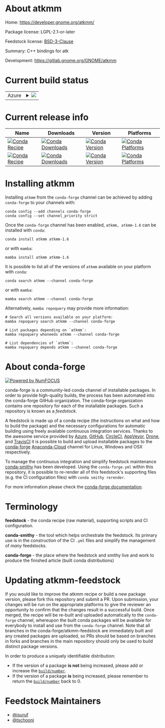 About atkmm
===========

Home: https://developer.gnome.org/atkmm/

Package license: LGPL-2.1-or-later

Feedstock license: [BSD-3-Clause](https://github.com/conda-forge/atkmm-feedstock/blob/main/LICENSE.txt)

Summary: C++ bindings for atk

Development: https://gitlab.gnome.org/GNOME/atkmm

Current build status
====================


<table>
    
  <tr>
    <td>Azure</td>
    <td>
      <details>
        <summary>
          <a href="https://dev.azure.com/conda-forge/feedstock-builds/_build/latest?definitionId=9434&branchName=main">
            <img src="https://dev.azure.com/conda-forge/feedstock-builds/_apis/build/status/atkmm-feedstock?branchName=main">
          </a>
        </summary>
        <table>
          <thead><tr><th>Variant</th><th>Status</th></tr></thead>
          <tbody><tr>
              <td>linux_64</td>
              <td>
                <a href="https://dev.azure.com/conda-forge/feedstock-builds/_build/latest?definitionId=9434&branchName=main">
                  <img src="https://dev.azure.com/conda-forge/feedstock-builds/_apis/build/status/atkmm-feedstock?branchName=main&jobName=linux&configuration=linux_64_" alt="variant">
                </a>
              </td>
            </tr><tr>
              <td>osx_64</td>
              <td>
                <a href="https://dev.azure.com/conda-forge/feedstock-builds/_build/latest?definitionId=9434&branchName=main">
                  <img src="https://dev.azure.com/conda-forge/feedstock-builds/_apis/build/status/atkmm-feedstock?branchName=main&jobName=osx&configuration=osx_64_" alt="variant">
                </a>
              </td>
            </tr><tr>
              <td>win_64</td>
              <td>
                <a href="https://dev.azure.com/conda-forge/feedstock-builds/_build/latest?definitionId=9434&branchName=main">
                  <img src="https://dev.azure.com/conda-forge/feedstock-builds/_apis/build/status/atkmm-feedstock?branchName=main&jobName=win&configuration=win_64_" alt="variant">
                </a>
              </td>
            </tr>
          </tbody>
        </table>
      </details>
    </td>
  </tr>
</table>

Current release info
====================

| Name | Downloads | Version | Platforms |
| --- | --- | --- | --- |
| [![Conda Recipe](https://img.shields.io/badge/recipe-atkmm-green.svg)](https://anaconda.org/conda-forge/atkmm) | [![Conda Downloads](https://img.shields.io/conda/dn/conda-forge/atkmm.svg)](https://anaconda.org/conda-forge/atkmm) | [![Conda Version](https://img.shields.io/conda/vn/conda-forge/atkmm.svg)](https://anaconda.org/conda-forge/atkmm) | [![Conda Platforms](https://img.shields.io/conda/pn/conda-forge/atkmm.svg)](https://anaconda.org/conda-forge/atkmm) |
| [![Conda Recipe](https://img.shields.io/badge/recipe-atkmm--1.6-green.svg)](https://anaconda.org/conda-forge/atkmm-1.6) | [![Conda Downloads](https://img.shields.io/conda/dn/conda-forge/atkmm-1.6.svg)](https://anaconda.org/conda-forge/atkmm-1.6) | [![Conda Version](https://img.shields.io/conda/vn/conda-forge/atkmm-1.6.svg)](https://anaconda.org/conda-forge/atkmm-1.6) | [![Conda Platforms](https://img.shields.io/conda/pn/conda-forge/atkmm-1.6.svg)](https://anaconda.org/conda-forge/atkmm-1.6) |

Installing atkmm
================

Installing `atkmm` from the `conda-forge` channel can be achieved by adding `conda-forge` to your channels with:

```
conda config --add channels conda-forge
conda config --set channel_priority strict
```

Once the `conda-forge` channel has been enabled, `atkmm, atkmm-1.6` can be installed with `conda`:

```
conda install atkmm atkmm-1.6
```

or with `mamba`:

```
mamba install atkmm atkmm-1.6
```

It is possible to list all of the versions of `atkmm` available on your platform with `conda`:

```
conda search atkmm --channel conda-forge
```

or with `mamba`:

```
mamba search atkmm --channel conda-forge
```

Alternatively, `mamba repoquery` may provide more information:

```
# Search all versions available on your platform:
mamba repoquery search atkmm --channel conda-forge

# List packages depending on `atkmm`:
mamba repoquery whoneeds atkmm --channel conda-forge

# List dependencies of `atkmm`:
mamba repoquery depends atkmm --channel conda-forge
```


About conda-forge
=================

[![Powered by
NumFOCUS](https://img.shields.io/badge/powered%20by-NumFOCUS-orange.svg?style=flat&colorA=E1523D&colorB=007D8A)](https://numfocus.org)

conda-forge is a community-led conda channel of installable packages.
In order to provide high-quality builds, the process has been automated into the
conda-forge GitHub organization. The conda-forge organization contains one repository
for each of the installable packages. Such a repository is known as a *feedstock*.

A feedstock is made up of a conda recipe (the instructions on what and how to build
the package) and the necessary configurations for automatic building using freely
available continuous integration services. Thanks to the awesome service provided by
[Azure](https://azure.microsoft.com/en-us/services/devops/), [GitHub](https://github.com/),
[CircleCI](https://circleci.com/), [AppVeyor](https://www.appveyor.com/),
[Drone](https://cloud.drone.io/welcome), and [TravisCI](https://travis-ci.com/)
it is possible to build and upload installable packages to the
[conda-forge](https://anaconda.org/conda-forge) [Anaconda-Cloud](https://anaconda.org/)
channel for Linux, Windows and OSX respectively.

To manage the continuous integration and simplify feedstock maintenance
[conda-smithy](https://github.com/conda-forge/conda-smithy) has been developed.
Using the ``conda-forge.yml`` within this repository, it is possible to re-render all of
this feedstock's supporting files (e.g. the CI configuration files) with ``conda smithy rerender``.

For more information please check the [conda-forge documentation](https://conda-forge.org/docs/).

Terminology
===========

**feedstock** - the conda recipe (raw material), supporting scripts and CI configuration.

**conda-smithy** - the tool which helps orchestrate the feedstock.
                   Its primary use is in the construction of the CI ``.yml`` files
                   and simplify the management of *many* feedstocks.

**conda-forge** - the place where the feedstock and smithy live and work to
                  produce the finished article (built conda distributions)


Updating atkmm-feedstock
========================

If you would like to improve the atkmm recipe or build a new
package version, please fork this repository and submit a PR. Upon submission,
your changes will be run on the appropriate platforms to give the reviewer an
opportunity to confirm that the changes result in a successful build. Once
merged, the recipe will be re-built and uploaded automatically to the
`conda-forge` channel, whereupon the built conda packages will be available for
everybody to install and use from the `conda-forge` channel.
Note that all branches in the conda-forge/atkmm-feedstock are
immediately built and any created packages are uploaded, so PRs should be based
on branches in forks and branches in the main repository should only be used to
build distinct package versions.

In order to produce a uniquely identifiable distribution:
 * If the version of a package **is not** being increased, please add or increase
   the [``build/number``](https://docs.conda.io/projects/conda-build/en/latest/resources/define-metadata.html#build-number-and-string).
 * If the version of a package **is** being increased, please remember to return
   the [``build/number``](https://docs.conda.io/projects/conda-build/en/latest/resources/define-metadata.html#build-number-and-string)
   back to 0.

Feedstock Maintainers
=====================

* [@isuruf](https://github.com/isuruf/)
* [@tschoonj](https://github.com/tschoonj/)

